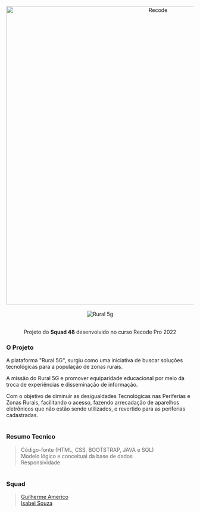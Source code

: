 <div align="center">
 
<img  width="800"  alt="Recode" justify-content="center" src="https://newsga.recode.org.br/assets/img/logo-recode-azul.png">
  
   <br>
   <br>
  
<img  alt="Rural 5g" justify-content="center" src="https://i.postimg.cc/J4pPHG0B/logo.jpg">
  
   <br>
   <br>


  <p>Projeto do <strong>Squad 48</strong> desenvolvido no curso Recode Pro 2022</p>
</div>

<div>
<h3> O Projeto </h3> 
<p>
  A plataforma "Rural 5G", surgiu como uma iniciativa de buscar soluções tecnológicas para a população de zonas rurais.
 </p>
 
<p>
  A missão do Rural 5G e promover equiparidade educacional por meio da troca de experiências e disseminação de informação.

Com o objetivo de diminuir as desigualdades Tecnológicas nas Periferias e Zonas Rurais, facilitando o acesso, fazendo arrecadação de aparelhos eletrônicos que não estão sendo utilizados, e revertido para as periferias cadastradas.
</p>
  
  #
  
<h3> Resumo Tecnico </h3>
  
> Código-fonte (HTML, CSS, BOOTSTRAP, JAVA e SQL)  </br>
> Modelo lógico e conceitual da base de dados  </br>
> Responsividade </br>
  
  #

</div>
<div>
<h3> Squad </h3>

> [Guilherme Americo](https://github.com/GuiAmerico) </br>
> [Isabel Souza](https://github.com/souzabel)</br>
> 
</div>
<div>
</div>
